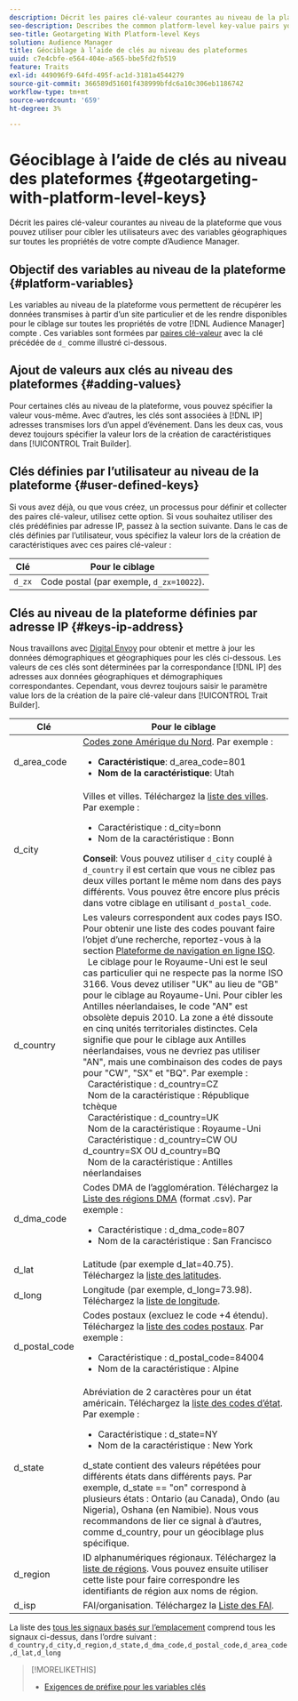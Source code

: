 ```yaml
---
description: Décrit les paires clé-valeur courantes au niveau de la plateforme que vous pouvez utiliser pour cibler les utilisateurs avec des variables géographiques sur toutes les propriétés de votre compte d’Audience Manager.
seo-description: Describes the common platform-level key-value pairs you can use to target users with geographic variables across all properties in your Audience Manager account.
seo-title: Geotargeting With Platform-level Keys
solution: Audience Manager
title: Géociblage à l’aide de clés au niveau des plateformes
uuid: c7e4cbfe-e564-404e-a565-bbe5fd2fb519
feature: Traits
exl-id: 449096f9-64fd-495f-ac1d-3181a4544279
source-git-commit: 366589d51601f438999bfdc6a10c306eb1186742
workflow-type: tm+mt
source-wordcount: '659'
ht-degree: 3%

---
```


# Géociblage à l’aide de clés au niveau des plateformes {#geotargeting-with-platform-level-keys}

Décrit les paires clé-valeur courantes au niveau de la plateforme que vous pouvez utiliser pour cibler les utilisateurs avec des variables géographiques sur toutes les propriétés de votre compte d’Audience Manager.

<!-- c_tb_platform_vars.xml -->

## Objectif des variables au niveau de la plateforme {#platform-variables}

Les variables au niveau de la plateforme vous permettent de récupérer les données transmises à partir d’un site particulier et de les rendre disponibles pour le ciblage sur toutes les propriétés de votre [!DNL Audience Manager] compte . Ces variables sont formées par [paires clé-valeur](../../reference/key-value-pairs-explained.md) avec la clé précédée de `d_` comme illustré ci-dessous.

## Ajout de valeurs aux clés au niveau des plateformes {#adding-values}

Pour certaines clés au niveau de la plateforme, vous pouvez spécifier la valeur vous-même. Avec d’autres, les clés sont associées à [!DNL IP] adresses transmises lors d’un appel d’événement. Dans les deux cas, vous devez toujours spécifier la valeur lors de la création de caractéristiques dans [!UICONTROL Trait Builder].

## Clés définies par l’utilisateur au niveau de la plateforme {#user-defined-keys}

Si vous avez déjà, ou que vous créez, un processus pour définir et collecter des paires clé-valeur, utilisez cette option. Si vous souhaitez utiliser des clés prédéfinies par adresse IP, passez à la section suivante. Dans le cas de clés définies par l’utilisateur, vous spécifiez la valeur lors de la création de caractéristiques avec ces paires clé-valeur :

| Clé | Pour le ciblage |
|---|---|
| `d_zx` | Code postal (par exemple, `d_zx=10022`). |

## Clés au niveau de la plateforme définies par adresse IP {#keys-ip-address}

Nous travaillons avec [Digital Envoy](https://www.digitalenvoy.com/) pour obtenir et mettre à jour les données démographiques et géographiques pour les clés ci-dessous. Les valeurs de ces clés sont déterminées par la correspondance [!DNL IP] des adresses aux données géographiques et démographiques correspondantes. Cependant, vous devrez toujours saisir le paramètre value lors de la création de la paire clé-valeur dans [!UICONTROL Trait Builder].

| Clé | Pour le ciblage |
|--- |--- |
| d_area_code | [Codes zone Amérique du Nord](https://en.wikipedia.org/wiki/List_of_North_American_Numbering_Plan_area_codes).  Par exemple : <ul><li>**Caractéristique**: d_area_code=801</li><li>**Nom de la caractéristique**: Utah</li></ul> |
| d_city | Villes et villes. Téléchargez la [liste des villes](assets/d_city.txt).  Par exemple : <ul><li>Caractéristique : d_city=bonn</li><li>Nom de la caractéristique : Bonn</li></ul> **Conseil**: Vous pouvez utiliser `d_city` couplé à `d_country` il est certain que vous ne ciblez pas deux villes portant le même nom dans des pays différents. Vous pouvez être encore plus précis dans votre ciblage en utilisant `d_postal_code`. |
| d_country | Les valeurs correspondent aux codes pays ISO. Pour obtenir une liste des codes pouvant faire l’objet d’une recherche, reportez-vous à la section [Plateforme de navigation en ligne ISO](https://www.iso.org/obp/ui/#home). <br>  Le ciblage pour le Royaume-Uni est le seul cas particulier qui ne respecte pas la norme ISO 3166. Vous devez utiliser &quot;UK&quot; au lieu de &quot;GB&quot; pour le ciblage au Royaume-Uni.  Pour cibler les Antilles néerlandaises, le code &quot;AN&quot; est obsolète depuis 2010. La zone a été dissoute en cinq unités territoriales distinctes. Cela signifie que pour le ciblage aux Antilles néerlandaises, vous ne devriez pas utiliser &quot;AN&quot;, mais une combinaison des codes de pays pour &quot;CW&quot;, &quot;SX&quot; et &quot;BQ&quot;.  Par exemple :  <br>  Caractéristique : d_country=CZ  <br>  Nom de la caractéristique : République tchèque <br>  Caractéristique : d_country=UK <br>  Nom de la caractéristique : Royaume-Uni  <br>  Caractéristique : d_country=CW OU d_country=SX OU d_country=BQ  <br>  Nom de la caractéristique : Antilles néerlandaises |
| d_dma_code | Codes DMA de l’agglomération. Téléchargez la [Liste des régions DMA](assets/DMAregions.csv) (format .csv).  Par exemple : <ul><li>Caractéristique : d_dma_code=807</li><li>Nom de la caractéristique : San Francisco</li></ul> |
| d_lat | Latitude (par exemple d_lat=40.75). Téléchargez la [liste des latitudes](assets/d_lat.txt). |
| d_long | Longitude (par exemple, d_long=73.98). Téléchargez la [liste de longitude](assets/d_long.txt). |
| d_postal_code | Codes postaux (excluez le code +4 étendu). Téléchargez la  [liste des codes postaux](assets/d_postal_code.txt).  Par exemple : <ul><li>Caractéristique : d_postal_code=84004 </li><li>Nom de la caractéristique : Alpine</li></ul> |
| d_state | Abréviation de 2 caractères pour un état américain. Téléchargez la [liste des codes d’état](assets/d_state.txt).  Par exemple : <ul><li>Caractéristique : d_state=NY </li><li>Nom de la caractéristique : New York</li></ul>d_state contient des valeurs répétées pour différents états dans différents pays. Par exemple, d_state == &quot;on&quot; correspond à plusieurs états : Ontario (au Canada), Ondo (au Nigeria), Oshana (en Namibie). Nous vous recommandons de lier ce signal à d’autres, comme d_country, pour un géociblage plus spécifique. |
| d_region | ID alphanumériques régionaux. Téléchargez la [liste de régions](assets/Country_RegionCodes_City.csv).  Vous pouvez ensuite utiliser cette liste pour faire correspondre les identifiants de région aux noms de région. |
| d_isp | FAI/organisation. Téléchargez la [Liste des FAI](assets/d_isp.txt). |

La liste des [tous les signaux basés sur l’emplacement](assets/all.txt) comprend tous les signaux ci-dessus, dans l’ordre suivant : `d_country,d_city,d_region,d_state,d_dma_code,d_postal_code,d_area_code,d_lat,d_long`

>[!MORELIKETHIS]
>
>* [Exigences de préfixe pour les variables clés](../../features/traits/trait-variable-prefixes.md)

